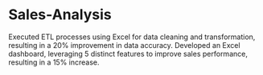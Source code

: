 # Sales-Analysis
Executed ETL processes using Excel for data cleaning and transformation, resulting in a 20% improvement in data accuracy.
Developed an Excel dashboard, leveraging 5 distinct features to improve sales performance, resulting in a 15% increase.
